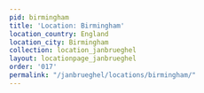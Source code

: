 ```yaml
---
pid: birmingham
title: 'Location: Birmingham'
location_country: England
location_city: Birmingham
collection: location_janbrueghel
layout: locationpage_janbrueghel
order: '017'
permalink: "/janbrueghel/locations/birmingham/"
---
```


